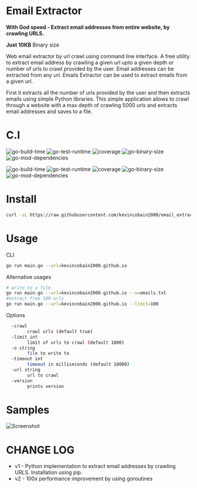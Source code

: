 # Email Extractor

**With God speed - Extract email addresses from entire website, by crawling URLS.**

**Just 10KB** Binary size

Web email extractor by url crawl using command line interface. A free utility to extract email address by crawling a given url upto a given depth or number of urls to crawl provided by the user. Email addresses can be extracted from any url. Emails Extractor can be used to extract emails from a given url.

First it extracts all the number of urls provided by the user and then extracts emails using simple Python libraries. This simple application allows to crawl through a website with a max depth of crawling 5000 urls and extracts email addresses and saves to a file.

# C.I

![go-build-time](https://coveritup.app/badge?org=kevincobain2000&repo=email_extractor&type=go-build-time&branch=master)
![go-test-runtime](https://coveritup.app/badge?org=kevincobain2000&repo=email_extractor&type=go-test-runtime&branch=master)
![coverage](https://coveritup.app/badge?org=kevincobain2000&repo=email_extractor&type=coverage&branch=master)
![go-binary-size](https://coveritup.app/badge?org=kevincobain2000&repo=email_extractor&type=go-binary-size&branch=master)
![go-mod-dependencies](https://coveritup.app/badge?org=kevincobain2000&repo=email_extractor&type=go-mod-dependencies&branch=master)

![go-build-time](https://coveritup.app/chart?org=kevincobain2000&repo=email_extractor&type=go-build-time&output=svg&width=160&height=160&branch=master)
![go-test-runtime](https://coveritup.app/chart?org=kevincobain2000&repo=email_extractor&type=go-test-runtime&output=svg&width=160&height=160&branch=master)
![coverage](https://coveritup.app/chart?org=kevincobain2000&repo=email_extractor&type=coverage&output=svg&width=160&height=160&branch=master)
![go-binary-size](https://coveritup.app/chart?org=kevincobain2000&repo=email_extractor&type=go-binary-size&output=svg&width=160&height=160&branch=master)
![go-mod-dependencies](https://coveritup.app/chart?org=kevincobain2000&repo=email_extractor&type=go-mod-dependencies&output=svg&width=160&height=160&branch=master)


# Install

```sh
curl -sL https://raw.githubusercontent.com/kevincobain2000/email_extractor/master/install.sh | sh
```


# Usage

CLI

```sh
go run main.go --url=kevincobain2000.github.io
```

Alternative usages


```sh
# write to a file
go run main.go --url=kevincobain2000.github.io --o=emails.txt
#extract from 100 urls
go run main.go --url=kevincobain2000.github.io --limit=100
```

Options

```sh
  -crawl
    	crawl urls (default true)
  -limit int
    	limit of urls to crawl (default 1000)
  -o string
    	file to write to
  -timeout int
    	timeout in milliseconds (default 10000)
  -url string
    	url to crawl
  -version
    	prints version
```

# Samples

![Screenshot](https://imgur.com/EDKlBIh.png)

# CHANGE LOG

- v1 - Python implementation to extract email addresses by crawling URLS. Installation using pip.
- v2 - 100x performance improvement by using goroutines